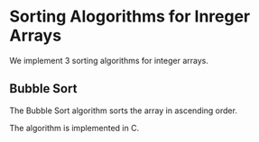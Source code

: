 # Sorting Alogorithms for Inreger Arrays
We implement 3 sorting algorithms for integer arrays.

## Bubble Sort

The Bubble Sort algorithm sorts the array in ascending order.

The algorithm is implemented in C.
